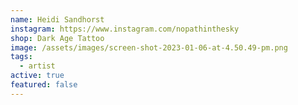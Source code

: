 ```yaml
---
name: Heidi Sandhorst
instagram: https://www.instagram.com/nopathinthesky
shop: Dark Age Tattoo
image: /assets/images/screen-shot-2023-01-06-at-4.50.49-pm.png
tags:
  - artist
active: true
featured: false
---
```

